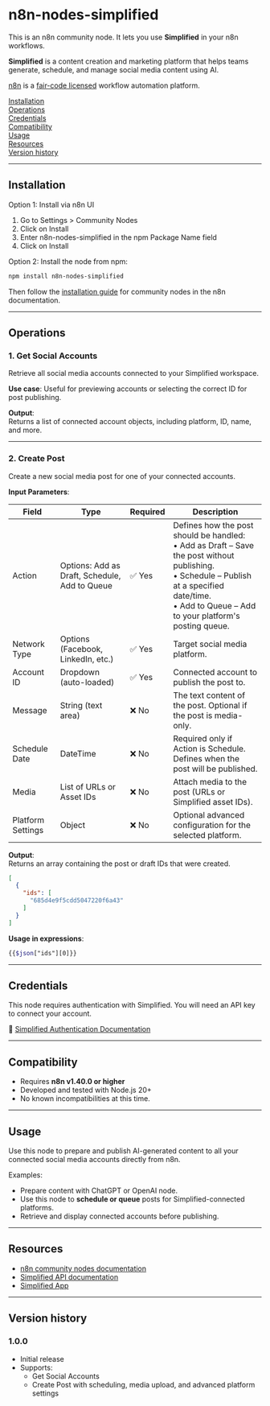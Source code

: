 # n8n-nodes-simplified

This is an n8n community node. It lets you use **Simplified** in your n8n workflows.

**Simplified** is a content creation and marketing platform that helps teams generate, schedule, and manage social media content using AI.

[n8n](https://n8n.io/) is a [fair-code licensed](https://docs.n8n.io/reference/license/) workflow automation platform.

[Installation](#installation)  
[Operations](#operations)  
[Credentials](#credentials)  
[Compatibility](#compatibility)  
[Usage](#usage)  
[Resources](#resources)  
[Version history](#version-history)  

---

## Installation

Option 1: Install via n8n UI
1. Go to Settings > Community Nodes
2. Click on Install
3. Enter n8n-nodes-simplified in the npm Package Name field
4. Click on Install

Option 2: Install the node from npm:

```bash
npm install n8n-nodes-simplified
```

Then follow the [installation guide](https://docs.n8n.io/integrations/community-nodes/installation/) for community nodes in the n8n documentation.

---

## Operations

### 1. Get Social Accounts

Retrieve all social media accounts connected to your Simplified workspace.

**Use case**: Useful for previewing accounts or selecting the correct ID for post publishing.

**Output**:  
Returns a list of connected account objects, including platform, ID, name, and more.

---

### 2. Create Post

Create a new social media post for one of your connected accounts.

**Input Parameters**:

| Field              | Type                                | Required | Description |
|--------------------|-------------------------------------|----------|-------------|
| Action             | Options: Add as Draft, Schedule, Add to Queue | ✅ Yes | Defines how the post should be handled:<br>• Add as Draft – Save the post without publishing.<br>• Schedule – Publish at a specified date/time.<br>• Add to Queue – Add to your platform's posting queue. |
| Network Type       | Options (Facebook, LinkedIn, etc.)  | ✅ Yes   | Target social media platform. |
| Account ID         | Dropdown (auto-loaded)              | ✅ Yes   | Connected account to publish the post to. |
| Message            | String (text area)                  | ❌ No    | The text content of the post. Optional if the post is media-only. |
| Schedule Date      | DateTime                            | ❌ No    | Required only if Action is Schedule. Defines when the post will be published. |
| Media              | List of URLs or Asset IDs           | ❌ No    | Attach media to the post (URLs or Simplified asset IDs). |
| Platform Settings  | Object                              | ❌ No    | Optional advanced configuration for the selected platform. |

**Output**:  
Returns an array containing the post or draft IDs that were created.

```json
[
  {
    "ids": [
      "685d4e9f5cdd5047220f6a43"
    ]
  }
]
```

**Usage in expressions**:
```scss
{{$json["ids"][0]}}
```

---

## Credentials

This node requires authentication with Simplified. You will need an API key to connect your account.

🔗 [Simplified Authentication Documentation](https://simplified.readme.io/reference/authentication)

---

## Compatibility

- Requires **n8n v1.40.0 or higher**
- Developed and tested with Node.js 20+
- No known incompatibilities at this time.

---

## Usage

Use this node to prepare and publish AI-generated content to all your connected social media accounts directly from n8n.

Examples:
- Prepare content with ChatGPT or OpenAI node.
- Use this node to **schedule or queue** posts for Simplified-connected platforms.
- Retrieve and display connected accounts before publishing.

---

## Resources

- [n8n community nodes documentation](https://docs.n8n.io/integrations/#community-nodes)
- [Simplified API documentation](https://simplified.readme.io/reference/authentication)
- [Simplified App](https://simplified.com)

---

## Version history

### 1.0.0
- Initial release
- Supports:
  - Get Social Accounts
  - Create Post with scheduling, media upload, and advanced platform settings
